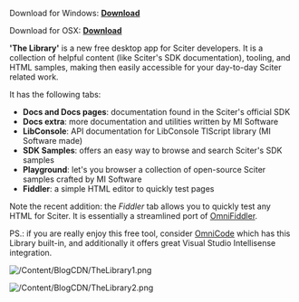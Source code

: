 ﻿Download for Windows: **[<i class="icon-download"></i> Download](https://www.dropbox.com/s/pv87pkgbm1m0sdv/TheLibraryWIN.zip?dl=1)**

Download for OSX: **[<i class="icon-download"></i> Download](https://www.dropbox.com/s/fcmq5860mr9zaxl/TheLibraryOSX.zip?dl=1)**

**'The Library'** is a new free desktop app for Sciter developers. It is a collection of helpful content (like Sciter's SDK documentation), tooling, and HTML samples,
making then easily accessible for your day-to-day Sciter related work.

It has the following tabs:

- **Docs and Docs pages**: documentation found in the Sciter's official SDK
- **Docs extra**: more documentation and utilities written by MI Software
- **LibConsole**: API documentation for LibConsole TIScript library (MI Software made)
- **SDK Samples**: offers an easy way to browse and search Sciter's SDK samples
- **Playground**: let's you browser a collection of open-source Sciter samples crafted by MI Software
- **Fiddler**: a simple HTML editor to quickly test pages

Note the recent addition: the *Fiddler* tab allows you to quickly test any HTML for Sciter. It is essentially a streamlined port of [OmniFiddler](/Home/Post/OmniFiddler).

PS.: if you are really enjoy this free tool, consider [OmniCode](/OmniCode) which has this Library built-in, and additionally it offers great Visual Studio Intellisense integration.

![/Content/BlogCDN/TheLibrary1.png](/Content/BlogCDN/TheLibrary1.png)

![/Content/BlogCDN/TheLibrary2.png](/Content/BlogCDN/TheLibrary2.png)